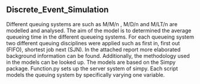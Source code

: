 Discrete_Event_Simulation
-------------------------------

Different queuing systems are such as M/M/n , M/D/n and M/LT/n are modelled and 
analysed. The aim of the model is to determined the average queueing  time in the different
queueing systems. For each queueing system two different queuing disciplines were applied such as 
first in, first out (FIFO), shortest job next (SJN).
In the attached report more elaborated background information can be found.
Additionally, the methodology used in the models can be looked up. The models are
based on the Simpy package. Function.py sets up the server system of simpy. Each script 
models the queuing system by specifically varying one variable.